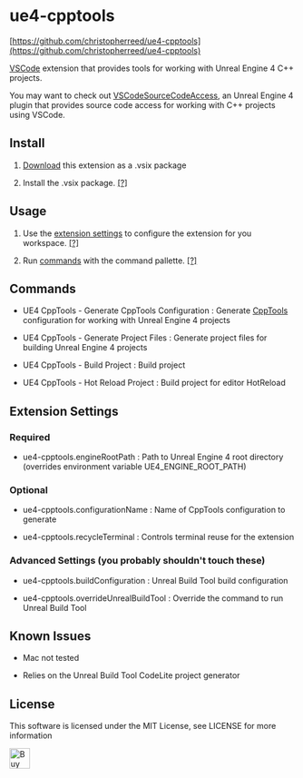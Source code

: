 ue4-cpptools
============
[https://github.com/christopherreed/ue4-cpptools](https://github.com/christopherreed/ue4-cpptools)

[VSCode](https://code.visualstudio.com/) extension that provides tools for working with Unreal Engine 4 C++ projects.

You may want to check out [VSCodeSourceCodeAccess](https://github.com/christopherreed/VSCodeSourceCodeAccess), an Unreal Engine 4 plugin that provides source code access for working with C++ projects using VSCode.

Install
-------

1) [Download](https://github.com/christopherreed/ue4-cpptools/releases) this extension as a .vsix package

2) Install the .vsix package. [[?]](https://code.visualstudio.com/docs/editor/extension-gallery#_install-from-a-vsix)

Usage
-----

1) Use the [extension settings](#Settings) to configure the extension for you workspace. [[?]](https://code.visualstudio.com/docs/getstarted/settings)

2) Run [commands](#Commands) with the command pallette. [[?]](https://code.visualstudio.com/docs/getstarted/userinterface#_command-palette)


Commands
--------

* UE4 CppTools - Generate CppTools Configuration : Generate [CppTools](https://marketplace.visualstudio.com/items?itemName=ms-vscode.cpptools) configuration for working with Unreal Engine 4 projects

* UE4 CppTools - Generate Project Files : Generate project files for building Unreal Engine 4 projects

* UE4 CppTools - Build Project : Build project

* UE4 CppTools - Hot Reload Project : Build project for editor HotReload

Extension Settings
------------------
### Required
* ue4-cpptools.engineRootPath : Path to Unreal Engine 4 root directory (overrides environment variable UE4_ENGINE_ROOT_PATH)

### Optional
* ue4-cpptools.configurationName : Name of CppTools configuration to generate

* ue4-cpptools.recycleTerminal : Controls terminal reuse for the extension

### Advanced Settings (you probably shouldn't touch these)

* ue4-cpptools.buildConfiguration : Unreal Build Tool build configuration

* ue4-cpptools.overrideUnrealBuildTool : Override the command to run Unreal Build Tool

Known Issues
------------

* Mac not tested

* Relies on the Unreal Build Tool CodeLite project generator

License
-------

This software is licensed under the MIT License, see LICENSE for more information

<a href='https://ko-fi.com/A41034HG' target='_blank'><img height='36' style='border:0px;height:36px;' src='https://az743702.vo.msecnd.net/cdn/kofi2.png?v=0' border='0' alt='Buy Me a Coffee at ko-fi.com' /></a>
